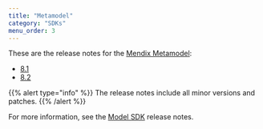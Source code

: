 ```yaml
---
title: "Metamodel"
category: "SDKs"
menu_order: 3
---
```


These are the release notes for the [Mendix Metamodel](/apidocs-mxsdk/mxsdk/understanding-the-metamodel):

* [8.1](metamodel-8.1)
* [8.2](metamodel-8.2)

{{% alert type="info" %}}
The release notes include all minor versions and patches.
{{% /alert %}}

For more information, see the [Model SDK](model-sdk) release notes.

